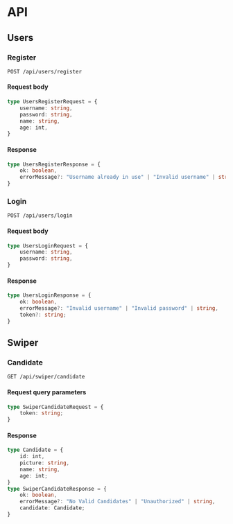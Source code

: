 # API
## Users
### Register
```
POST /api/users/register
```
#### Request body
```typescript
type UsersRegisterRequest = {
    username: string,
    password: string,
    name: string,
    age: int,
}
```

#### Response
```typescript
type UsersRegisterResponse = {
    ok: boolean,
    errorMessage?: "Username already in use" | "Invalid username" | string,
}
```

### Login
```
POST /api/users/login
```
#### Request body
```typescript
type UsersLoginRequest = {
    username: string,
    password: string,
}
```

#### Response
```typescript
type UsersLoginResponse = {
    ok: boolean,
    errorMessage?: "Invalid username" | "Invalid password" | string,
    token?: string;
}
```

## Swiper
### Candidate
```
GET /api/swiper/candidate
```
#### Request query parameters
```typescript
type SwiperCandidateRequest = {
    token: string;
}
```
#### Response
```typescript
type Candidate = {
    id: int,
    picture: string,
    name: string,
    age: int;
}
type SwiperCandidateResponse = {
    ok: boolean,
    errorMessage?: "No Valid Candidates" | "Unauthorized" | string,
    candidate: Candidate;
}
```
